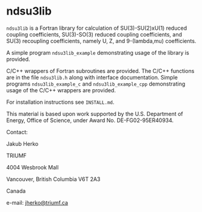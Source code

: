 # ndsu3lib

`ndsu3lib` is a Fortran library for calculation of SU(3)-SU(2)xU(1) reduced coupling coefficients, SU(3)-SO(3) reduced coupling coefficients, and SU(3) recoupling coefficients, namely U, Z, and 9-(lambda,mu) coefficients.

A simple program `ndsu3lib_example` demonstrating usage of the library is provided.

C/C++ wrappers of Fortran subroutines are provided. The C/C++ functions are in the file `ndsu3lib.h` along with interface documentation.
Simple programs `ndsu3lib_example_c` and `ndsu3lib_example_cpp` demonstrating usage of the C/C++ wrappers are provided.

For installation instructions see `INSTALL.md`.

This material is based upon work supported by the U.S. Department of Energy, Office of Science, under Award No. DE-FG02-95ER40934.

Contact:

  Jakub Herko

  TRIUMF

  4004 Wesbrook Mall

  Vancouver, British Columbia V6T 2A3

  Canada

  e-mail: jherko@triumf.ca
